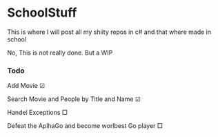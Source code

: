 # SchoolStuff
This is where I will post all my shiity repos in c# and that where made in school

No, This is not really done. But a WIP

### Todo
  
Add Movie &#9745;

Search Movie and People by Title and Name &#9745;
  
Handel Exceptions &#9633;

Defeat the AplhaGo and become worlbest Go player &#9633;

